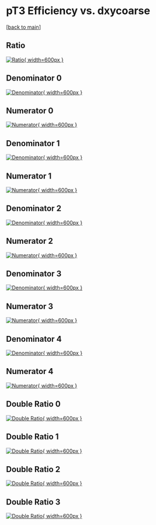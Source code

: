 # pT3 Efficiency vs. dxycoarse

[[back to main](./)]



## Ratio

[![Ratio](../mtv/var/pT3_base_211_-1_eff_dxycoarse.png){ width=600px }](../mtv/var/pT3_base_211_-1_eff_dxycoarse.pdf)

## Denominator 0

[![Denominator](../mtv/den/pT3_base_211_-1_eff_dxycoarse_den0.png){ width=600px }](../mtv/den/pT3_base_211_-1_eff_dxycoarse_den0.pdf)

## Numerator 0

[![Numerator](../mtv/num/pT3_base_211_-1_eff_dxycoarse_num0.png){ width=600px }](../mtv/num/pT3_base_211_-1_eff_dxycoarse_num0.pdf)

## Denominator 1

[![Denominator](../mtv/den/pT3_base_211_-1_eff_dxycoarse_den1.png){ width=600px }](../mtv/den/pT3_base_211_-1_eff_dxycoarse_den1.pdf)

## Numerator 1

[![Numerator](../mtv/num/pT3_base_211_-1_eff_dxycoarse_num1.png){ width=600px }](../mtv/num/pT3_base_211_-1_eff_dxycoarse_num1.pdf)

## Denominator 2

[![Denominator](../mtv/den/pT3_base_211_-1_eff_dxycoarse_den2.png){ width=600px }](../mtv/den/pT3_base_211_-1_eff_dxycoarse_den2.pdf)

## Numerator 2

[![Numerator](../mtv/num/pT3_base_211_-1_eff_dxycoarse_num2.png){ width=600px }](../mtv/num/pT3_base_211_-1_eff_dxycoarse_num2.pdf)

## Denominator 3

[![Denominator](../mtv/den/pT3_base_211_-1_eff_dxycoarse_den3.png){ width=600px }](../mtv/den/pT3_base_211_-1_eff_dxycoarse_den3.pdf)

## Numerator 3

[![Numerator](../mtv/num/pT3_base_211_-1_eff_dxycoarse_num3.png){ width=600px }](../mtv/num/pT3_base_211_-1_eff_dxycoarse_num3.pdf)

## Denominator 4

[![Denominator](../mtv/den/pT3_base_211_-1_eff_dxycoarse_den4.png){ width=600px }](../mtv/den/pT3_base_211_-1_eff_dxycoarse_den4.pdf)

## Numerator 4

[![Numerator](../mtv/num/pT3_base_211_-1_eff_dxycoarse_num4.png){ width=600px }](../mtv/num/pT3_base_211_-1_eff_dxycoarse_num4.pdf)

## Double Ratio 0

[![Double Ratio](../mtv/ratio/pT3_base_211_-1_eff_dxycoarse_ratio0.png){ width=600px }](../mtv/ratio/pT3_base_211_-1_eff_dxycoarse_ratio0.pdf)

## Double Ratio 1

[![Double Ratio](../mtv/ratio/pT3_base_211_-1_eff_dxycoarse_ratio1.png){ width=600px }](../mtv/ratio/pT3_base_211_-1_eff_dxycoarse_ratio1.pdf)

## Double Ratio 2

[![Double Ratio](../mtv/ratio/pT3_base_211_-1_eff_dxycoarse_ratio2.png){ width=600px }](../mtv/ratio/pT3_base_211_-1_eff_dxycoarse_ratio2.pdf)

## Double Ratio 3

[![Double Ratio](../mtv/ratio/pT3_base_211_-1_eff_dxycoarse_ratio3.png){ width=600px }](../mtv/ratio/pT3_base_211_-1_eff_dxycoarse_ratio3.pdf)

